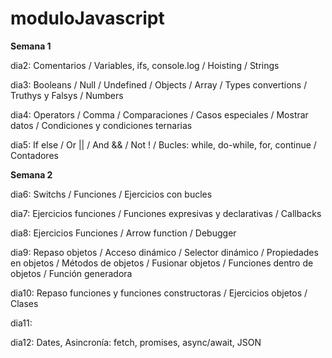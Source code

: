 # moduloJavascript

**Semana 1**

dia2: Comentarios / Variables, ifs, console.log / Hoisting / Strings

dia3: Booleans / Null / Undefined / Objects / Array / Types convertions / Truthys y Falsys / Numbers

dia4: Operators / Comma / Comparaciones / Casos especiales / Mostrar datos / Condiciones y condiciones ternarias

dia5: If else / Or || / And && / Not ! / Bucles: while, do-while, for, continue / Contadores

**Semana 2**

dia6: Switchs / Funciones / Ejercicios con bucles

dia7: Ejercicios funciones / Funciones expresivas y declarativas / Callbacks

dia8: Ejercicios Funciones / Arrow function / Debugger

dia9: Repaso objetos / Acceso dinámico / Selector dinámico / Propiedades en objetos / Métodos de objetos / Fusionar objetos / Funciones dentro de objetos / Función generadora

dia10: Repaso funciones y funciones constructoras / Ejercicios objetos / Clases

dia11: 

dia12: Dates, Asincronía: fetch, promises, async/await, JSON
